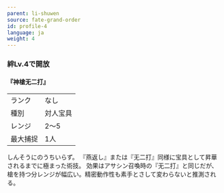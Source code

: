 ```yaml
---
parent: li-shuwen
source: fate-grand-order
id: profile-4
language: ja
weight: 4
---
```


### 絆Lv.4で開放

#### 『神槍无二打』

<table>
  <tr><td>ランク</td><td>なし</td></tr>
  <tr><td>種別</td><td>対人宝具</td></tr>
  <tr><td>レンジ</td><td>2～5</td></tr>
  <tr><td>最大捕捉</td><td>1人</td></tr>
</table>

しんそうにのうちいらず。
『燕返し』または『无二打』同様に宝具として昇華されるまでに極まった術技。
効果はアサシン召喚時の『无二打』と同じだが、槍を持つ分レンジが幅広い。精密動作性も素手とさして変わらないと推測される。
